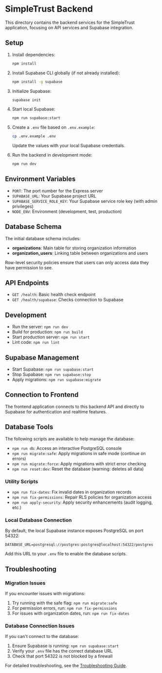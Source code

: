# SimpleTrust Backend

This directory contains the backend services for the SimpleTrust application, focusing on API services and Supabase integration.

## Setup

1. Install dependencies:
   ```bash
   npm install
   ```

2. Install Supabase CLI globally (if not already installed):
   ```bash
   npm install -g supabase
   ```

3. Initialize Supabase:
   ```bash
   supabase init
   ```

4. Start local Supabase:
   ```bash
   npm run supabase:start
   ```

5. Create a `.env` file based on `.env.example`:
   ```bash
   cp .env.example .env
   ```
   Update the values with your local Supabase credentials.

6. Run the backend in development mode:
   ```bash
   npm run dev
   ```

## Environment Variables

- `PORT`: The port number for the Express server
- `SUPABASE_URL`: Your Supabase project URL
- `SUPABASE_SERVICE_ROLE_KEY`: Your Supabase service role key (with admin privileges)
- `NODE_ENV`: Environment (development, test, production)

## Database Schema

The initial database schema includes:

- **organizations**: Main table for storing organization information
- **organization_users**: Linking table between organizations and users

Row-level security policies ensure that users can only access data they have permission to see.

## API Endpoints

- `GET /health`: Basic health check endpoint
- `GET /health/supabase`: Checks connection to Supabase

## Development

- Run the server: `npm run dev`
- Build for production: `npm run build`
- Start production server: `npm run start`
- Lint code: `npm run lint`

## Supabase Management

- Start Supabase: `npm run supabase:start`
- Stop Supabase: `npm run supabase:stop`
- Apply migrations: `npm run supabase:migrate`

## Connection to Frontend

The frontend application connects to this backend API and directly to Supabase for authentication and realtime features.

## Database Tools

The following scripts are available to help manage the database:

- `npm run db`: Access an interactive PostgreSQL console
- `npm run migrate:safe`: Apply migrations in safe mode (continue on errors)
- `npm run migrate:force`: Apply migrations with strict error checking
- `npm run reset:dev`: Reset the database (warning: deletes all data)

### Utility Scripts

- `npm run fix-dates`: Fix invalid dates in organization records
- `npm run fix-permissions`: Repair RLS policies for organization access
- `npm run apply-security`: Apply security enhancements (audit logging, etc.)

### Local Database Connection

By default, the local Supabase instance exposes PostgreSQL on port 54322:

```
DATABASE_URL=postgresql://postgres:postgres@localhost:54322/postgres
```

Add this URL to your `.env` file to enable the database scripts.

## Troubleshooting

### Migration Issues

If you encounter issues with migrations:

1. Try running with the safe flag: `npm run migrate:safe`
2. For permission errors, run: `npm run fix-permissions`
3. For issues with organization dates, run: `npm run fix-dates`

### Database Connection Issues

If you can't connect to the database:

1. Ensure Supabase is running: `npm run supabase:start`
2. Verify your `.env` file has the correct database URL
3. Check that port 54322 is not blocked by a firewall

For detailed troubleshooting, see the [Troubleshooting Guide](/docs/troubleshooting.md). 